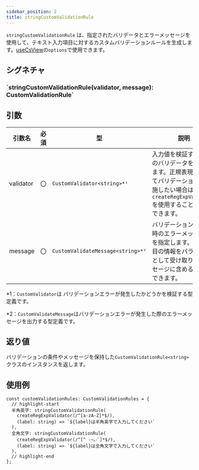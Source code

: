 ```yaml
---
sidebar_position: 2
title: stringCustomValidationRule
---
```


`stringCustomValidationRule` は、指定されたバリデータとエラーメッセージを使用して、テキスト入力項目に対するカスタムバリデーションルールを生成します。[useCsView](../screen-define/useCsView.md)の`options`で使用できます。

## シグネチャ

<h3>`stringCustomValidationRule(validator, message): CustomValidationRule<string>`</h3>

## 引数

| 引数名    | 必須 | 型                                | 説明                                                                                                                                                  |
| --------- | ---- | --------------------------------- | ----------------------------------------------------------------------------------------------------------------------------------------------------- |
| validator | 〇   | `CustomValidator<string>*¹`       | 入力値を検証するためのバリデータを指定します。正規表現を用いてバリデーションを実施したい場合は、`createRegExpValidator`を使用することで指定できます。 |
| message   | 〇   | `CustomValidateMessage<string>*²` | バリデーションエラー時のエラーメッセージを指定します。入力項目の情報をパラメータとして受け取り、メッセージに含めることができます。                    |

\*1：`CustomValidator`は バリデーションエラーが発生したかどうかを検証する型定義です。

\*2：`CustomValidateMessage`はバリデーションエラーが発生した際のエラーメッセージを出力する型定義です。

## 返り値

バリデーションの条件やメッセージを保持した`CustomValidationRule<string>` クラスのインスタンスを返します。

## 使用例

```tsx
const customValidationRules: CustomValidationRules = {
  // highlight-start
  半角英字: stringCustomValidationRule(
    createRegExpValidator(/^[a-zA-Z]*$/),
    (label: string) => `${label}は半角英字で入力してください`
  ),
  全角文字: stringCustomValidationRule(
    createRegExpValidator(/^[^ -~｡-ﾟ]*$/),
    (label: string) => `${label}は全角文字で入力してください`
  ),
  // highlight-end
};
```
